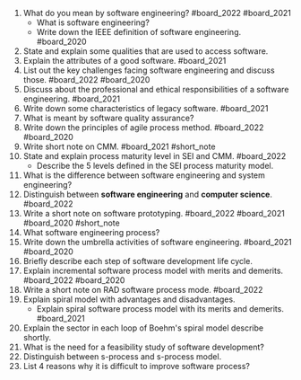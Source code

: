1. What do you mean by software engineering? #board_2022 #board_2021 
	- What is software engineering?
	- Write down the IEEE definition of software engineering. #board_2020 
2. State and explain some qualities that are used to access software.
3. Explain the attributes of a good software. #board_2021 
4. List out the key challenges facing software engineering and discuss those. #board_2022 #board_2020 
5. Discuss about the professional and ethical responsibilities of a software engineering. #board_2021 
6. Write down some characteristics of legacy software. #board_2021 
7. What is meant by software quality assurance?
8. Write down the principles of agile process method. #board_2022 #board_2020 
9. Write short note on CMM. #board_2021 #short_note 
10. State and explain process maturity level in SEI and CMM. #board_2022 
	- Describe the 5 levels defined in the SEI process maturity model.
11. What is the difference between software engineering and system engineering?
12. Distinguish between **software engineering** and **computer science**. #board_2022 
13. Write a short note on software prototyping. #board_2022 #board_2021 #board_2020  #short_note 
14. What software engineering process?
15. Write down the umbrella activities of software engineering. #board_2021 #board_2020 
16. Briefly describe each step of software development life cycle.
17. Explain incremental software process model with merits and demerits. #board_2022 #board_2020 
18. Write a short note on RAD software process mode. #board_2022 
19. Explain spiral model with advantages and disadvantages.
	- Explain spiral software process model with its merits and demerits. #board_2021 
20. Explain the sector in each loop of Boehm's spiral model describe shortly.
21. What is the need for a feasibility study of software development?
22. Distinguish between s-process and s-process model.
23. List 4 reasons why it is difficult to improve software process?